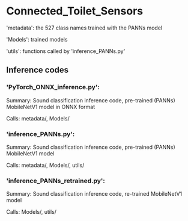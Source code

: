 # Connected_Toilet_Sensors

'metadata': the 527 class names trained with the PANNs model

'Models': trained models

'utils': functions called by 'inference_PANNs.py'

## Inference codes
### 'PyTorch_ONNX_inference.py': 

Summary: Sound classification inference code, pre-trained (PANNs) MobileNetV1 model in ONNX format

Calls: metadata/, Models/


### 'inference_PANNs.py': 

Summary: Sound classification inference code, pre-trained (PANNs) MobileNetV1 model

Calls: metadata/, Models/, utils/

### 'inference_PANNs_retrained.py':
Summary: Sound classification inference code, re-trained MobileNetV1 model

Calls: Models/, utils/
